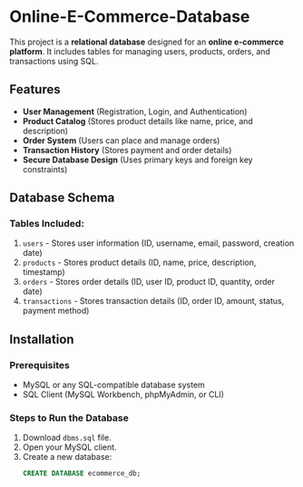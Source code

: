 # Online-E-Commerce-Database


This project is a **relational database** designed for an **online e-commerce platform**. It includes tables for managing users, products, orders, and transactions using SQL.

## Features
- **User Management** (Registration, Login, and Authentication)
- **Product Catalog** (Stores product details like name, price, and description)
- **Order System** (Users can place and manage orders)
- **Transaction History** (Stores payment and order details)
- **Secure Database Design** (Uses primary keys and foreign key constraints)

## Database Schema
### **Tables Included:**
1. `users` - Stores user information (ID, username, email, password, creation date)
2. `products` - Stores product details (ID, name, price, description, timestamp)
3. `orders` - Stores order details (ID, user ID, product ID, quantity, order date)
4. `transactions` - Stores transaction details (ID, order ID, amount, status, payment method)

## Installation
### **Prerequisites**
- MySQL or any SQL-compatible database system
- SQL Client (MySQL Workbench, phpMyAdmin, or CLI)

### **Steps to Run the Database**
1. Download `dbms.sql` file.
2. Open your MySQL client.
3. Create a new database:
   ```sql
   CREATE DATABASE ecommerce_db;
